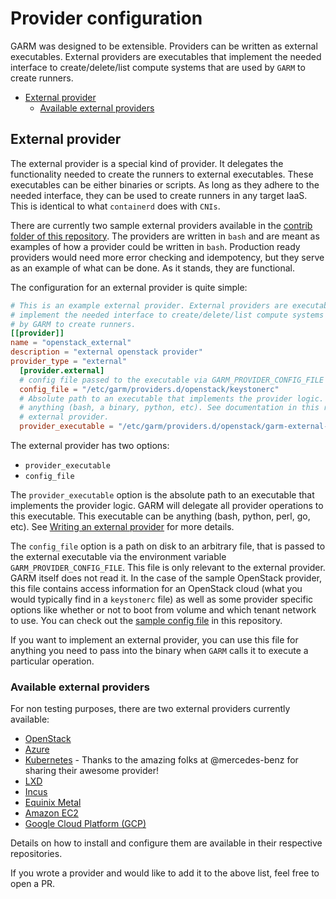 # Provider configuration

GARM was designed to be extensible. Providers can be written as external executables. External providers are executables that implement the needed interface to create/delete/list compute systems that are used by ```GARM``` to create runners.

- [External provider](#external-provider)
    - [Available external providers](#available-external-providers)

## External provider

The external provider is a special kind of provider. It delegates the functionality needed to create the runners to external executables. These executables can be either binaries or scripts. As long as they adhere to the needed interface, they can be used to create runners in any target IaaS. This is identical to what ```containerd``` does with ```CNIs```.

There are currently two sample external providers available in the [contrib folder of this repository](../contrib/providers.d/). The providers are written in ```bash``` and are meant as examples of how a provider could be written in ```bash```. Production ready providers would need more error checking and idempotency, but they serve as an example of what can be done. As it stands, they are functional.

The configuration for an external provider is quite simple:

```toml
# This is an example external provider. External providers are executables that
# implement the needed interface to create/delete/list compute systems that are used
# by GARM to create runners.
[[provider]]
name = "openstack_external"
description = "external openstack provider"
provider_type = "external"
  [provider.external]
  # config file passed to the executable via GARM_PROVIDER_CONFIG_FILE environment variable
  config_file = "/etc/garm/providers.d/openstack/keystonerc"
  # Absolute path to an executable that implements the provider logic. This executable can be
  # anything (bash, a binary, python, etc). See documentation in this repo on how to write an
  # external provider.
  provider_executable = "/etc/garm/providers.d/openstack/garm-external-provider"
```

The external provider has two options:

* ```provider_executable```
* ```config_file```

The ```provider_executable``` option is the absolute path to an executable that implements the provider logic. GARM will delegate all provider operations to this executable. This executable can be anything (bash, python, perl, go, etc). See [Writing an external provider](./external_provider.md) for more details.

The ```config_file``` option is a path on disk to an arbitrary file, that is passed to the external executable via the environment variable ```GARM_PROVIDER_CONFIG_FILE```. This file is only relevant to the external provider. GARM itself does not read it. In the case of the sample OpenStack provider, this file contains access information for an OpenStack cloud (what you would typically find in a ```keystonerc``` file) as well as some provider specific options like whether or not to boot from volume and which tenant network to use. You can check out the [sample config file](../contrib/providers.d/openstack/keystonerc) in this repository.

If you want to implement an external provider, you can use this file for anything you need to pass into the binary when ```GARM``` calls it to execute a particular operation.

### Available external providers

For non testing purposes, there are two external providers currently available:

* [OpenStack](https://github.com/cloudbase/garm-provider-openstack)
* [Azure](https://github.com/cloudbase/garm-provider-azure)
* [Kubernetes](https://github.com/mercedes-benz/garm-provider-k8s) - Thanks to the amazing folks at @mercedes-benz for sharing their awesome provider!
* [LXD](https://github.com/cloudbase/garm-provider-lxd)
* [Incus](https://github.com/cloudbase/garm-provider-incus)
* [Equinix Metal](https://github.com/cloudbase/garm-provider-equinix)
* [Amazon EC2](https://github.com/cloudbase/garm-provider-aws)
* [Google Cloud Platform (GCP)](https://github.com/cloudbase/garm-provider-gcp)

Details on how to install and configure them are available in their respective repositories.

If you wrote a provider and would like to add it to the above list, feel free to open a PR.
